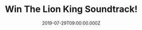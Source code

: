 ---
campaign-uuid: "c-4e002c10-cd8a-4371-8e87-f1267564fcef"
type: "Competition"
category: "Music"
date: "2019-07-29T09:00:00.000Z"
end-date: "2019-08-29T23:59:00.000Z"
disable-form: false
is_promoted: false
has_entry_page: true
title: "Win The Lion King Soundtrack!"
competition-description: "<p>Disney’s The Lion King, directed by Jon Favreau, journeys\
  \ to the African savanna where a future king is born. We are giving away a copy\
  \ of the original soundtrack of the movie to one lucky member to win. Unforgettable\
  \ music by an award-winning team, including Oscar and Grammy winning superstar Elton\
  \ John and Oscar and Grammy winning lyricist Tim Rice.</p>\n<p>Enter the form below\
  \ for a chance to win.</p>\n"
hero-header: "Win The Lion King Soundtrack!"
terms-confirmation: "N/A"
banner-img: "https://assets.expresslyapp.com/asset-a5851c9f-0743-4d7e-969e-34b3f743448d.jpg"
logo-left-href: "http://club.expressly.io"
logo-left-image: "https://assets.expresslyapp.com/asset-c673751c-07d5-49be-924f-a9005db4e4ed.jpg"
logo-left-title: "Expressly Club"
bg-image-hero: "https://assets.expresslyapp.com/asset-7edf9e11-16c2-4ac2-848f-769ec8c17551.jpg"
bg-image-first: "https://assets.expresslyapp.com/asset-f89da855-5d4c-48ce-a8b9-211db750baaf.jpg"
section1-content: "<p>In order to celebrate the release of the Lion King on cinemas,\
  \ we are giving away the soundtrack of the movie.</p>\n<p>The film like the original\
  \ 1994 version features unforgettable music by an award-winning team, including\
  \ Oscar and Grammy winning superstar Elton John and Oscar and Grammy winning lyricist\
  \ Tim Rice, who’ve written an uplifting new song, “Never Too Late,” performed by\
  \ John, that features an African choir and will appear in the film’s end credits\
  \ and also on the Walt Disney Records original motion picture soundtrack. Also,\
  \ Oscar-nominated and Grammy winning singer, songwriter and producer Pharrell Williams\
  \ produced five songs on the soundtrack.</p>\n"
entry-title: "Win The Lion King Soundtrack!"
entry-content: "<p>Enter the draw to win The Lion King Soundtrack by completing the\
  \ form below before 23:59 on the 29th of August 2019.</p>\n"
has-winner: false
prize-description: "The Lion King Soundtrack."
special-conditions: "Multiple entries are allowed up to one every day.\r\n\r\nThis\
  \ competition is also available on: http://aaa.nme.com/competitons/lion-king-soundtrack"
country-restrictions:
- "GB"
---